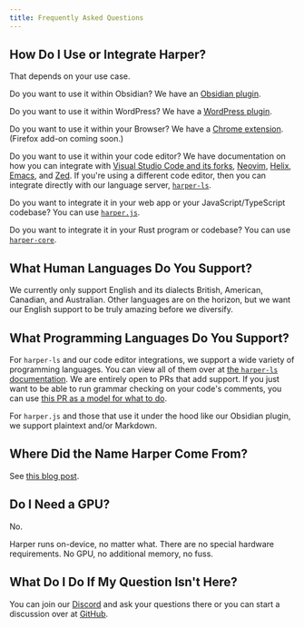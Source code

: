 ```yaml
---
title: Frequently Asked Questions
---
```


## How Do I Use or Integrate Harper?

That depends on your use case.

Do you want to use it within Obsidian? We have an [Obsidian plugin](/docs/integrations/obsidian).

Do you want to use it within WordPress? We have a [WordPress plugin](/docs/integrations/wordpress).

Do you want to use it within your Browser? We have a [Chrome extension](/docs/integrations/chrome-extension). (Firefox add-on coming soon.)

Do you want to use it within your code editor? We have documentation on how you can integrate with [Visual Studio Code and its forks](/docs/integrations/visual-studio-code), [Neovim](/docs/integrations/neovim), [Helix](/docs/integrations/helix), [Emacs](/docs/integrations/emacs), and [Zed](/docs/integrations/zed). If you're using a different code editor, then you can integrate directly with our language server, [`harper-ls`](/docs/integrations/language-server).

Do you want to integrate it in your web app or your JavaScript/TypeScript codebase? You can use [`harper.js`](./harperjs/introduction).

Do you want to integrate it in your Rust program or codebase? You can use [`harper-core`](https://crates.io/crates/harper-core).

## What Human Languages Do You Support?

We currently only support English and its dialects British, American, Canadian, and Australian. Other languages are on the horizon, but we want our English support to be truly amazing before we diversify.

## What Programming Languages Do You Support?

For `harper-ls` and our code editor integrations, we support a wide variety of programming languages. You can view all of them over at [the `harper-ls` documentation](/docs/integrations/language-server#Supported-Languages). We are entirely open to PRs that add support. If you just want to be able to run grammar checking on your code's comments, you can use [this PR as a model for what to do](https://github.com/Automattic/harper/pull/332).

For `harper.js` and those that use it under the hood like our Obsidian plugin, we support plaintext and/or Markdown.

## Where Did the Name Harper Come From?

See [this blog post](https://elijahpotter.dev/articles/naming_harper).

## Do I Need a GPU?

No.

Harper runs on-device, no matter what.
There are no special hardware requirements.
No GPU, no additional memory, no fuss.

## What Do I Do If My Question Isn't Here?

You can join our [Discord](https://discord.gg/invite/JBqcAaKrzQ) and ask your questions there or you can start a discussion over at [GitHub](https://github.com/Automattic/harper/discussions).
